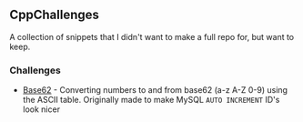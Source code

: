 ## CppChallenges
A collection of snippets that I didn't want to make a full repo for, but want to keep.

### Challenges
* [Base62](base62.cpp) - Converting numbers to and from base62 (a-z A-Z 0-9) using the ASCII table. Originally made to make MySQL `AUTO INCREMENT` ID's look nicer